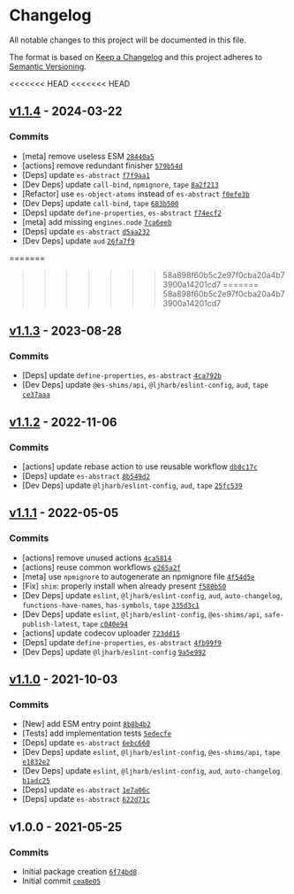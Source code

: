 # Changelog

All notable changes to this project will be documented in this file.

The format is based on [Keep a Changelog](https://keepachangelog.com/en/1.0.0/)
and this project adheres to [Semantic Versioning](https://semver.org/spec/v2.0.0.html).

<<<<<<< HEAD
<<<<<<< HEAD
## [v1.1.4](https://github.com/es-shims/Object.hasOwn/compare/v1.1.3...v1.1.4) - 2024-03-22

### Commits

- [meta] remove useless ESM [`28440a5`](https://github.com/es-shims/Object.hasOwn/commit/28440a5d2545632b6c6c95bea09ea304a3bfe94f)
- [actions] remove redundant finisher [`579b54d`](https://github.com/es-shims/Object.hasOwn/commit/579b54d37f8b2f83a8187a1525d1e3309c1d6972)
- [Deps] update `es-abstract` [`f7f9aa1`](https://github.com/es-shims/Object.hasOwn/commit/f7f9aa192bcaae10478826617dc707ea5b1ff175)
- [Dev Deps] update `call-bind`, `npmignore`, `tape` [`8a2f213`](https://github.com/es-shims/Object.hasOwn/commit/8a2f213618f4a33f83320c5b76f34b00228732dd)
- [Refactor] use `es-object-atoms` instead of `es-abstract` [`f0efe3b`](https://github.com/es-shims/Object.hasOwn/commit/f0efe3b2d40d143d44969026c9662d6b1f094c05)
- [Dev Deps] update `call-bind`, `tape` [`683b500`](https://github.com/es-shims/Object.hasOwn/commit/683b500aa26d75d8c95bc8fd57bd25c206382335)
- [Deps] update `define-properties`, `es-abstract` [`f74ecf2`](https://github.com/es-shims/Object.hasOwn/commit/f74ecf2cff80a254a8067aea12337c25198d6d78)
- [meta] add missing `engines.node` [`7ca6eeb`](https://github.com/es-shims/Object.hasOwn/commit/7ca6eeb4f9a7f706b700885419e6ddb88f8f0c70)
- [Deps] update `es-abstract` [`d5aa232`](https://github.com/es-shims/Object.hasOwn/commit/d5aa232f680e7bd0256c65922de908c41b5ac06e)
- [Dev Deps] update `aud` [`26fa7f9`](https://github.com/es-shims/Object.hasOwn/commit/26fa7f9cc8b8e1e7c1a40c2b3d19660f5f44bc49)

=======
>>>>>>> 58a898f60b5c2e97f0cba20a4b73900a14201cd7
=======
>>>>>>> 58a898f60b5c2e97f0cba20a4b73900a14201cd7
## [v1.1.3](https://github.com/es-shims/Object.hasOwn/compare/v1.1.2...v1.1.3) - 2023-08-28

### Commits

- [Deps] update `define-properties`, `es-abstract` [`4ca792b`](https://github.com/es-shims/Object.hasOwn/commit/4ca792b9c984bed5718f0931b7684145ec5beb09)
- [Dev Deps] update `@es-shims/api`, `@ljharb/eslint-config`, `aud`, `tape` [`ce37aaa`](https://github.com/es-shims/Object.hasOwn/commit/ce37aaa42c7612db5e6a88af784f76b76d6fcd0e)

## [v1.1.2](https://github.com/es-shims/Object.hasOwn/compare/v1.1.1...v1.1.2) - 2022-11-06

### Commits

- [actions] update rebase action to use reusable workflow [`db8c17c`](https://github.com/es-shims/Object.hasOwn/commit/db8c17c46fc53ffa1ed402308949e27d4dc13ae6)
- [Deps] update `es-abstract` [`8b549d2`](https://github.com/es-shims/Object.hasOwn/commit/8b549d28e1589e923d73b42516e2fa8cbdb358cb)
- [Dev Deps] update `@ljharb/eslint-config`, `aud`, `tape` [`25fc539`](https://github.com/es-shims/Object.hasOwn/commit/25fc539d426a6f01ad0bb8bc3593919316b88c89)

## [v1.1.1](https://github.com/es-shims/Object.hasOwn/compare/v1.1.0...v1.1.1) - 2022-05-05

### Commits

- [actions] remove unused actions [`4ca5814`](https://github.com/es-shims/Object.hasOwn/commit/4ca5814dc12ce990058574b84eccfdbe71e36506)
- [actions] reuse common workflows [`e265a2f`](https://github.com/es-shims/Object.hasOwn/commit/e265a2f9c7a538acbe7d84f8d1373c9a22d0aaa7)
- [meta] use `npmignore` to autogenerate an npmignore file [`4f54d5e`](https://github.com/es-shims/Object.hasOwn/commit/4f54d5e68bdbf390715138f1f228c51adb7e2d1d)
- [Fix] `shim`: properly install when already present [`f580b50`](https://github.com/es-shims/Object.hasOwn/commit/f580b50b84aeced35eab728629cb0e2c3d734685)
- [Dev Deps] update `eslint`, `@ljharb/eslint-config`, `aud`, `auto-changelog`, `functions-have-names`, `has-symbols`, `tape` [`335d3c1`](https://github.com/es-shims/Object.hasOwn/commit/335d3c15429aa0936cdf8019d9ec7563cc362488)
- [Dev Deps] update `eslint`, `@ljharb/eslint-config`, `@es-shims/api`, `safe-publish-latest`, `tape` [`c040e94`](https://github.com/es-shims/Object.hasOwn/commit/c040e94ab5edce66787873d398c68c90c594e999)
- [actions] update codecov uploader [`723dd15`](https://github.com/es-shims/Object.hasOwn/commit/723dd15c7fb49fef5c76fe95f14c2a1b32d3967d)
- [Deps] update `define-properties`, `es-abstract` [`4fb99f9`](https://github.com/es-shims/Object.hasOwn/commit/4fb99f93fa493e134416fe8dfaaa8fd2db335ee6)
- [Dev Deps] update `@ljharb/eslint-config` [`9a5e992`](https://github.com/es-shims/Object.hasOwn/commit/9a5e9921328858e359e6835d29f3a4349496aea2)

## [v1.1.0](https://github.com/es-shims/Object.hasOwn/compare/v1.0.0...v1.1.0) - 2021-10-03

### Commits

- [New] add ESM entry point [`8b8b4b2`](https://github.com/es-shims/Object.hasOwn/commit/8b8b4b22e22396b5ba080382c33e5844efbcf386)
- [Tests] add implementation tests [`5edecfe`](https://github.com/es-shims/Object.hasOwn/commit/5edecfee70af78dee7d870e55c365e2b96dd449d)
- [Deps] update `es-abstract` [`6ebc660`](https://github.com/es-shims/Object.hasOwn/commit/6ebc66079ca87f367b08051bf9b24e614b75d2f3)
- [Dev Deps] update `eslint`, `@ljharb/eslint-config`, `@es-shims/api`, `tape` [`e1832e2`](https://github.com/es-shims/Object.hasOwn/commit/e1832e2304dd40a899e07d50b50c603bb8a92844)
- [Dev Deps] update `eslint`, `@ljharb/eslint-config`, `aud`, `auto-changelog` [`b1adc25`](https://github.com/es-shims/Object.hasOwn/commit/b1adc2505b0b19c6c21a4ea7cdab9655e2f146d4)
- [Deps] update `es-abstract` [`1e7a06c`](https://github.com/es-shims/Object.hasOwn/commit/1e7a06cd73c2d980694908d5c5b204ae2c94bc70)
- [Deps] update `es-abstract` [`622d71c`](https://github.com/es-shims/Object.hasOwn/commit/622d71c5168f5a863dd68833d760f882d5330aa7)

## v1.0.0 - 2021-05-25

### Commits

- Initial package creation [`6f74bd8`](https://github.com/es-shims/Object.hasOwn/commit/6f74bd8cd669cd5964358ef85b51466baea34af7)
- Initial commit [`cea8e05`](https://github.com/es-shims/Object.hasOwn/commit/cea8e058018ccd8ba31b15eebfe2b8181deb9946)
